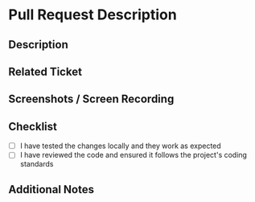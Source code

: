 # Pull Request Description

## Description

<!-- Provide a clear and concise description of the purpose and changes introduced by this pull request -->

## Related Ticket

<!-- Include a link or reference to the ticket or issue that this pull request addresses -->

## Screenshots / Screen Recording

<!-- Attach relevant screenshots or screen recording to visually demonstrate the feature or bug -->

## Checklist

- [ ] I have tested the changes locally and they work as expected
- [ ] I have reviewed the code and ensured it follows the project's coding standards

## Additional Notes

<!-- Add any additional context, explanations, or instructions for reviewers -->

<!--
Note: To attach files, you can either use GitHub's drag-and-drop feature or provide direct links using Markdown syntax.
Example: ![Screenshot](https://example.com/screenshot.png)
-->
